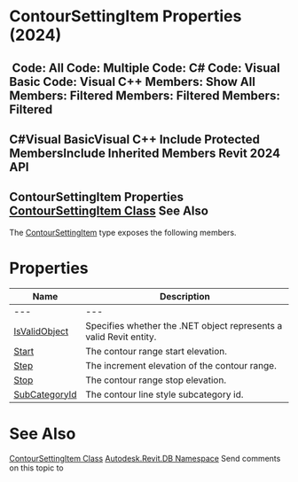 # ContourSettingItem Properties (2024)

﻿
 Code: All Code: Multiple Code: C# Code: Visual Basic Code: Visual C++  Members: Show All Members: Filtered Members: Filtered Members: Filtered   
---  
C#Visual BasicVisual C++
Include Protected MembersInclude Inherited Members
Revit 2024 API  
---  
ContourSettingItem Properties  
[ContourSettingItem Class](00e30bf2-47ec-6c3b-93a0-32fb70b6bf9c.md "ContourSettingItem Class") See Also  
---  
The [ContourSettingItem](00e30bf2-47ec-6c3b-93a0-32fb70b6bf9c.md "ContourSettingItem Class") type exposes the following members.
# Properties
| Name | Description |
| --- | --- |
| --- | --- | --- |
| [IsValidObject](c0962e38-f210-6f0b-ebec-ddfea52b55a1.md "IsValidObject Property") | Specifies whether the .NET object represents a valid Revit entity. |
| [Start](7fc005e2-9a4e-a863-1481-03c106186bc4.md "Start Property") | The contour range start elevation. |
| [Step](0274557a-840f-2fce-ec8a-36008c6f0462.md "Step Property") | The increment elevation of the contour range. |
| [Stop](48e8f23d-5d1f-4b0b-de3c-ba166ecbea74.md "Stop Property") | The contour range stop elevation. |
| [SubCategoryId](2c7e4a5b-52d2-b2e3-f575-de87d6c6b2c2.md "SubCategoryId Property") | The contour line style subcategory id. |

# See Also
[ContourSettingItem Class](00e30bf2-47ec-6c3b-93a0-32fb70b6bf9c.md "ContourSettingItem Class")
[Autodesk.Revit.DB Namespace](87546ba7-461b-c646-cbb1-2cb8f5bff8b2.md "Autodesk.Revit.DB Namespace")
Send comments on this topic to 